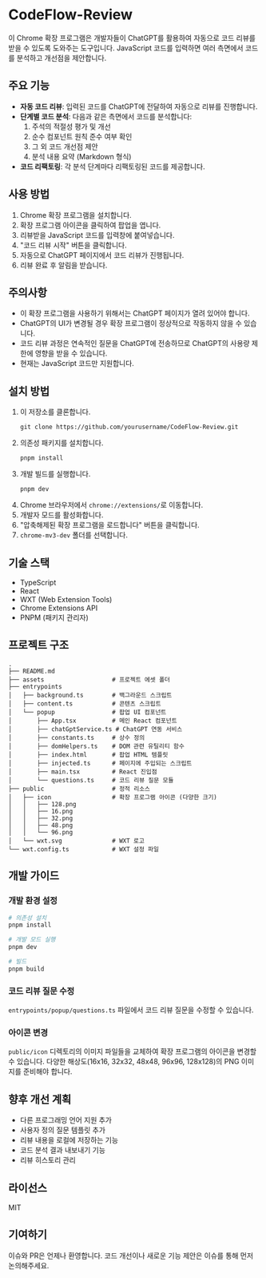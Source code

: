 # CodeFlow-Review

이 Chrome 확장 프로그램은 개발자들이 ChatGPT를 활용하여 자동으로 코드 리뷰를 받을 수 있도록 도와주는 도구입니다. JavaScript 코드를 입력하면 여러 측면에서 코드를 분석하고 개선점을 제안합니다.

## 주요 기능

- **자동 코드 리뷰**: 입력된 코드를 ChatGPT에 전달하여 자동으로 리뷰를 진행합니다.
- **단계별 코드 분석**: 다음과 같은 측면에서 코드를 분석합니다:
  1. 주석의 적절성 평가 및 개선
  2. 순수 컴포넌트 원칙 준수 여부 확인
  3. 그 외 코드 개선점 제안
  4. 분석 내용 요약 (Markdown 형식)
- **코드 리팩토링**: 각 분석 단계마다 리팩토링된 코드를 제공합니다.

## 사용 방법

1. Chrome 확장 프로그램을 설치합니다.
2. 확장 프로그램 아이콘을 클릭하여 팝업을 엽니다.
3. 리뷰받을 JavaScript 코드를 입력창에 붙여넣습니다.
4. "코드 리뷰 시작" 버튼을 클릭합니다.
5. 자동으로 ChatGPT 페이지에서 코드 리뷰가 진행됩니다.
6. 리뷰 완료 후 알림을 받습니다.

## 주의사항

- 이 확장 프로그램을 사용하기 위해서는 ChatGPT 페이지가 열려 있어야 합니다.
- ChatGPT의 UI가 변경될 경우 확장 프로그램이 정상적으로 작동하지 않을 수 있습니다.
- 코드 리뷰 과정은 연속적인 질문을 ChatGPT에 전송하므로 ChatGPT의 사용량 제한에 영향을 받을 수 있습니다.
- 현재는 JavaScript 코드만 지원합니다.

## 설치 방법

1. 이 저장소를 클론합니다.
   ```
   git clone https://github.com/yourusername/CodeFlow-Review.git
   ```
2. 의존성 패키지를 설치합니다.
   ```
   pnpm install
   ```
3. 개발 빌드를 실행합니다.
   ```
   pnpm dev
   ```
4. Chrome 브라우저에서 `chrome://extensions/`로 이동합니다.
5. 개발자 모드를 활성화합니다.
6. "압축해제된 확장 프로그램을 로드합니다" 버튼을 클릭합니다.
7. `chrome-mv3-dev` 폴더를 선택합니다.

## 기술 스택

- TypeScript
- React
- WXT (Web Extension Tools)
- Chrome Extensions API
- PNPM (패키지 관리자)

## 프로젝트 구조

```
.
├── README.md
├── assets                   # 프로젝트 에셋 폴더
├── entrypoints
│   ├── background.ts        # 백그라운드 스크립트
│   ├── content.ts           # 콘텐츠 스크립트
│   └── popup                # 팝업 UI 컴포넌트
│       ├── App.tsx          # 메인 React 컴포넌트
│       ├── chatGptService.ts # ChatGPT 연동 서비스
│       ├── constants.ts     # 상수 정의
│       ├── domHelpers.ts    # DOM 관련 유틸리티 함수
│       ├── index.html       # 팝업 HTML 템플릿
│       ├── injected.ts      # 페이지에 주입되는 스크립트
│       ├── main.tsx         # React 진입점
│       └── questions.ts     # 코드 리뷰 질문 모듈
├── public                   # 정적 리소스
│   ├── icon                 # 확장 프로그램 아이콘 (다양한 크기)
│   │   ├── 128.png
│   │   ├── 16.png
│   │   ├── 32.png
│   │   ├── 48.png
│   │   └── 96.png
│   └── wxt.svg              # WXT 로고
└── wxt.config.ts            # WXT 설정 파일
```

## 개발 가이드

### 개발 환경 설정

```bash
# 의존성 설치
pnpm install

# 개발 모드 실행
pnpm dev

# 빌드
pnpm build
```

### 코드 리뷰 질문 수정

`entrypoints/popup/questions.ts` 파일에서 코드 리뷰 질문을 수정할 수 있습니다.

### 아이콘 변경

`public/icon` 디렉토리의 이미지 파일들을 교체하여 확장 프로그램의 아이콘을 변경할 수 있습니다. 다양한 해상도(16x16, 32x32, 48x48, 96x96, 128x128)의 PNG 이미지를 준비해야 합니다.

## 향후 개선 계획

- 다른 프로그래밍 언어 지원 추가
- 사용자 정의 질문 템플릿 추가
- 리뷰 내용을 로컬에 저장하는 기능
- 코드 분석 결과 내보내기 기능
- 리뷰 히스토리 관리

## 라이선스

MIT

## 기여하기

이슈와 PR은 언제나 환영합니다. 코드 개선이나 새로운 기능 제안은 이슈를 통해 먼저 논의해주세요.

